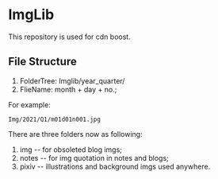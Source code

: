 # ImgLib

This repository is used for cdn boost.

## File Structure

1. FolderTree: Imglib/year_quarter/
2. FlieName: month + day + no.;

For example:
```dos
Img/2021/Q1/m01d01n001.jpg
```

There are three folders now as following:
1. img -- for obsoleted blog imgs;
2. notes -- for img quotation in notes and blogs;
3. pixiv -- illustrations and background imgs used anywhere. 
